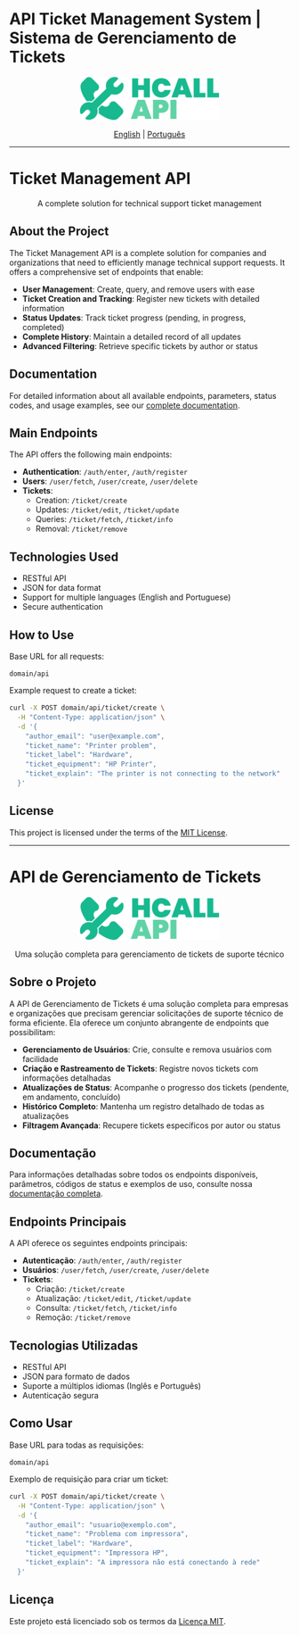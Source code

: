 # API Ticket Management System | Sistema de Gerenciamento de Tickets

<p align="center">
  <img src="static/img/logo.png" alt="API Logo" width="250">
</p>

<div align="center">
  <p>
    <a href="#english">English</a> |
    <a href="#portuguese">Português</a>
  </p>
</div>

---

<a id="english"></a>
# Ticket Management API

<p align="center">
  A complete solution for technical support ticket management
</p>

## About the Project

The Ticket Management API is a complete solution for companies and organizations that need to efficiently manage technical support requests. It offers a comprehensive set of endpoints that enable:

- **User Management**: Create, query, and remove users with ease
- **Ticket Creation and Tracking**: Register new tickets with detailed information
- **Status Updates**: Track ticket progress (pending, in progress, completed)
- **Complete History**: Maintain a detailed record of all updates
- **Advanced Filtering**: Retrieve specific tickets by author or status

## Documentation

For detailed information about all available endpoints, parameters, status codes, and usage examples, see our [complete documentation](DOCUMENTATION.md).

## Main Endpoints

The API offers the following main endpoints:

- **Authentication**: `/auth/enter`, `/auth/register`
- **Users**: `/user/fetch`, `/user/create`, `/user/delete`
- **Tickets**: 
  - Creation: `/ticket/create`
  - Updates: `/ticket/edit`, `/ticket/update`
  - Queries: `/ticket/fetch`, `/ticket/info`
  - Removal: `/ticket/remove`

## Technologies Used

- RESTful API
- JSON for data format
- Support for multiple languages (English and Portuguese)
- Secure authentication

## How to Use

Base URL for all requests:

```
domain/api
```

Example request to create a ticket:

```bash
curl -X POST domain/api/ticket/create \
  -H "Content-Type: application/json" \
  -d '{
    "author_email": "user@example.com",
    "ticket_name": "Printer problem",
    "ticket_label": "Hardware",
    "ticket_equipment": "HP Printer",
    "ticket_explain": "The printer is not connecting to the network"
  }'
```

## License

This project is licensed under the terms of the [MIT License](LICENSE).

---

<a id="portuguese"></a>
# API de Gerenciamento de Tickets

<p align="center">
  <img src="static/img/logo.png" alt="API Logo" width="250">
</p>

<p align="center">
  Uma solução completa para gerenciamento de tickets de suporte técnico
</p>

## Sobre o Projeto

A API de Gerenciamento de Tickets é uma solução completa para empresas e organizações que precisam gerenciar solicitações de suporte técnico de forma eficiente. Ela oferece um conjunto abrangente de endpoints que possibilitam:

- **Gerenciamento de Usuários**: Crie, consulte e remova usuários com facilidade
- **Criação e Rastreamento de Tickets**: Registre novos tickets com informações detalhadas
- **Atualizações de Status**: Acompanhe o progresso dos tickets (pendente, em andamento, concluído)
- **Histórico Completo**: Mantenha um registro detalhado de todas as atualizações
- **Filtragem Avançada**: Recupere tickets específicos por autor ou status

## Documentação

Para informações detalhadas sobre todos os endpoints disponíveis, parâmetros, códigos de status e exemplos de uso, consulte nossa [documentação completa](DOCUMENTATION.md).

## Endpoints Principais

A API oferece os seguintes endpoints principais:

- **Autenticação**: `/auth/enter`, `/auth/register`
- **Usuários**: `/user/fetch`, `/user/create`, `/user/delete`
- **Tickets**: 
  - Criação: `/ticket/create`
  - Atualização: `/ticket/edit`, `/ticket/update`
  - Consulta: `/ticket/fetch`, `/ticket/info`
  - Remoção: `/ticket/remove`

## Tecnologias Utilizadas

- RESTful API
- JSON para formato de dados
- Suporte a múltiplos idiomas (Inglês e Português)
- Autenticação segura

## Como Usar

Base URL para todas as requisições:

```
domain/api
```

Exemplo de requisição para criar um ticket:

```bash
curl -X POST domain/api/ticket/create \
  -H "Content-Type: application/json" \
  -d '{
    "author_email": "usuario@exemplo.com",
    "ticket_name": "Problema com impressora",
    "ticket_label": "Hardware",
    "ticket_equipment": "Impressora HP",
    "ticket_explain": "A impressora não está conectando à rede"
  }'
```

## Licença

Este projeto está licenciado sob os termos da [Licença MIT](LICENSE). 